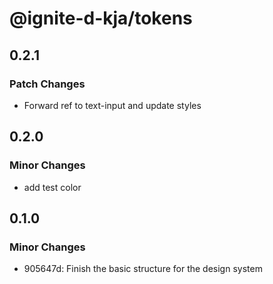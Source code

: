 # @ignite-d-kja/tokens

## 0.2.1

### Patch Changes

- Forward ref to text-input and update styles

## 0.2.0

### Minor Changes

- add test color

## 0.1.0

### Minor Changes

- 905647d: Finish the basic structure for the design system
